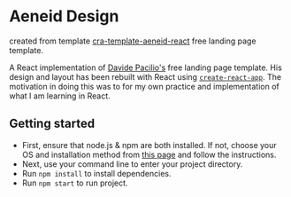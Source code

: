 # Aeneid Design
created from template [cra-template-aeneid-react](https://github.com/mguomanila/cra-template-aeneid-react) free landing page template.

A React implementation of [Davide Pacilio's](https://gumroad.com/davidepacilio) free landing page template. His design and layout has been rebuilt with React using [`create-react-app`](https://github.com/facebook/create-react-app). The motivation in doing this was to for my own practice and implementation of what I am learning in React.

## Getting started

* First, ensure that node.js & npm are both installed. If not, choose your OS and installation method from [this page](https://nodejs.org/en/download/package-manager/) and follow the instructions.
* Next, use your command line to enter your project directory.
* Run `npm install` to install dependencies.
* Run `npm start` to run project.
